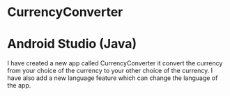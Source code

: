 # CurrencyConverter
# Android Studio (Java)
I have created a new app called CurrencyConverter it convert the currency from your choice of the currency to your other choice of the currency. I have also
add a new language feature which can change the language of the app.
